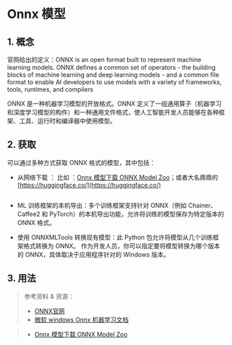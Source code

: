 # Onnx 模型

## 1. 概念

官网给出的定义：ONNX is an open format built to represent machine learning models. ONNX defines a common set of operators - the building blocks of machine learning and deep learning models - and a common file format to enable AI developers to use models with a variety of frameworks, tools, runtimes, and compilers

ONNX 是一种机器学习模型的开放格式。ONNX 定义了一组通用算子（机器学习和深度学习模型的构件）和一种通用文件格式，使人工智能开发人员能够在各种框架、工具、运行时和编译器中使用模型。

## 2. 获取

可以通过多种方式获取 ONNX 格式的模型，其中包括：

* 从网络下载 ： 比如 ：[Onnx 模型下载 ONNX Model Zoo](https://github.com/onnx/models)；或者大名鼎鼎的 [https://huggingface.co/](https://huggingface.co/)

![]()

* ML 训练框架的本机导出：多个训练框架支持针对 ONNX（例如 Chainer、Caffee2 和 PyTorch）的本机导出功能，允许将训练的模型保存为特定版本的 ONNX 格式。 

* 使用 ONNXMLTools 转换现有模型：此 Python 包允许将模型从几个训练框架格式转换为 ONNX。 作为开发人员，你可以指定要将模型转换为哪个版本的 ONNX，具体取决于应用程序针对的 Windows 版本。 

## 3. 用法



> 参考资料 & 资源：
>
> * [ONNX官网](https://onnx.ai/)
> * [微软 windows Onnx 机器学习文档](https://learn.microsoft.com/zh-cn/windows/ai/windows-ml/get-onnx-model)

> * [Onnx 模型下载 ONNX Model Zoo](https://github.com/onnx/models)
